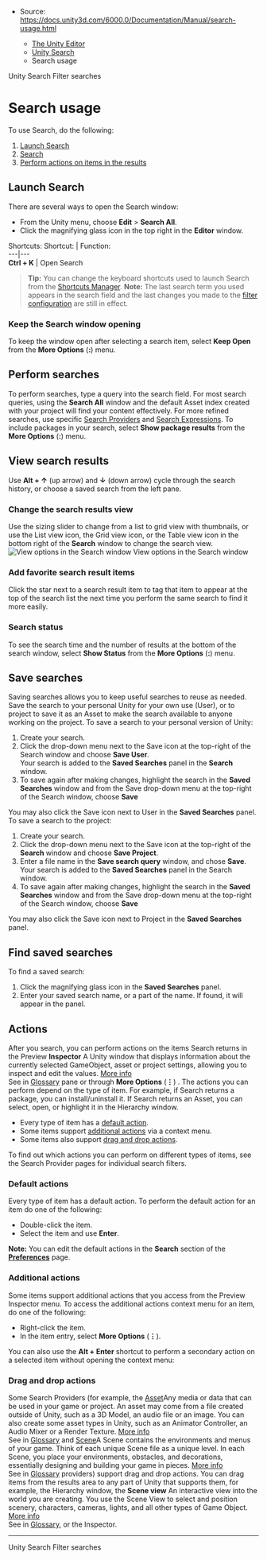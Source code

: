 * Source: https://docs.unity3d.com/6000.0/Documentation/Manual/search-usage.html

  * [The Unity Editor](https://docs.unity3d.com/6000.0/Documentation/Manual/unity-editor.html)
  * [Unity Search](https://docs.unity3d.com/6000.0/Documentation/Manual/search-overview.html)
  * Search usage


[](https://docs.unity3d.com/6000.0/Documentation/Manual/search-overview.html)
Unity Search
[](https://docs.unity3d.com/6000.0/Documentation/Manual/search-filters.html)
Filter searches
# Search usage
To use Search, do the following:
  1. [Launch Search](https://docs.unity3d.com/6000.0/Documentation/Manual/search-usage.html#launch-search)
  2. [Search](https://docs.unity3d.com/6000.0/Documentation/Manual/search-usage.html#searching)
  3. [Perform actions on items in the results](https://docs.unity3d.com/6000.0/Documentation/Manual/search-usage.html#performing-actions)


## Launch Search
There are several ways to open the Search window:
  * From the Unity menu, choose **Edit** > **Search All**.
  * Click the magnifying glass icon in the top right in the **Editor** window.


Shortcuts:
Shortcut: | Function:  
---|---  
**Ctrl + K** | Open Search  
> **Tip:** You can change the keyboard shortcuts used to launch Search from the [Shortcuts Manager](https://docs.unity3d.com/Manual/ShortcutsManager.html).
> **Note:** The last search term you used appears in the search field and the last changes you made to the [filter configuration](https://docs.unity3d.com/6000.0/Documentation/Manual/search-filters.html#persistent-search-filters) are still in effect.
### Keep the Search window opening
To keep the window open after selecting a search item, select **Keep Open** from the **More Options** (**:**) menu.
## Perform searches
To perform searches, type a query into the search field.
For most search queries, using the **Search All** window and the default Asset index created with your project will find your content effectively.
For more refined searches, use specific [Search Providers](https://docs.unity3d.com/6000.0/Documentation/Manual/search-providers.html) and [Search Expressions](https://docs.unity3d.com/6000.0/Documentation/Manual/search-expressions.html).
To include packages in your search, select **Show package results** from the **More Options** (**:**) menu.
## View search results
Use **Alt + ↑** (up arrow) and **↓** (down arrow) cycle through the search history, or choose a saved search from the left pane.
### Change the search results view
Use the sizing slider to change from a list to grid view with thumbnails, or use the List view icon, the Grid view icon, or the Table view icon in the bottom right of the **Search** window to change the search view.
![View options in the Search window](https://docs.unity3d.com/6000.0/Documentation/uploads/Main/search-window-view-settings.png) View options in the Search window
### Add favorite search result items
Click the star next to a search result item to tag that item to appear at the top of the search list the next time you perform the same search to find it more easily.
### Search status
To see the search time and the number of results at the bottom of the search window, select **Show Status** from the **More Options** (**:**) menu.
## Save searches
Saving searches allows you to keep useful searches to reuse as needed. Save the search to your personal Unity for your own use (User), or to project to save it as an Asset to make the search available to anyone working on the project.
To save a search to your personal version of Unity:
  1. Create your search.
  2. Click the drop-down menu next to the Save icon at the top-right of the Search window and choose **Save User**.   
Your search is added to the **Saved Searches** panel in the **Search** window.
  3. To save again after making changes, highlight the search in the **Saved Searches** window and from the Save drop-down menu at the top-right of the Search window, choose **Save <search name>**


You may also click the Save icon next to User in the **Saved Searches** panel.
To save a search to the project:
  1. Create your search.
  2. Click the drop-down menu next to the Save icon at the top-right of the **Search** window and choose **Save Project**.
  3. Enter a file name in the **Save search query** window, and chose **Save**.   
Your search is added to the **Saved Searches** panel in the Search window.
  4. To save again after making changes, highlight the search in the **Saved Searches** window and from the Save drop-down menu at the top-right of the Search window, choose **Save <search name>**


You may also click the Save icon next to Project in the **Saved Searches** panel.
## Find saved searches
To find a saved search:
  1. Click the magnifying glass icon in the **Saved Searches** panel.
  2. Enter your saved search name, or a part of the name. If found, it will appear in the panel.


## Actions
After you search, you can perform actions on the items Search returns in the Preview **Inspector** A Unity window that displays information about the currently selected GameObject, asset or project settings, allowing you to inspect and edit the values. [More info](https://docs.unity3d.com/6000.0/Documentation/Manual/UsingTheInspector.html)  
See in [Glossary](https://docs.unity3d.com/6000.0/Documentation/Manual/Glossary.html#Inspector) pane or through **More Options** (**⋮**) . The actions you can perform depend on the type of item.
For example, if Search returns a package, you can install/uninstall it. If Search returns an Asset, you can select, open, or highlight it in the Hierarchy window.
  * Every type of item has a [default action](https://docs.unity3d.com/6000.0/Documentation/Manual/search-usage.html#default-actions).
  * Some items support [additional actions](https://docs.unity3d.com/6000.0/Documentation/Manual/search-usage.html#additional-actions) via a context menu.
  * Some items also support [drag and drop actions](https://docs.unity3d.com/6000.0/Documentation/Manual/search-usage.html#drag-and-drop-actions).


To find out which actions you can perform on different types of items, see the Search Provider pages for individual search filters.
### Default actions
Every type of item has a default action.
To perform the default action for an item do one of the following:
  * Double-click the item.
  * Select the item and use **Enter**.


**Note:** You can edit the default actions in the **Search** section of the [**Preferences**](https://docs.unity3d.com/6000.0/Documentation/Manual/Preferences.html) page.
### Additional actions
Some items support additional actions that you access from the Preview Inspector menu.
To access the additional actions context menu for an item, do one of the following:
  * Right-click the item.
  * In the item entry, select **More Options** (**⋮**).


You can also use the **Alt + Enter** shortcut to perform a secondary action on a selected item without opening the context menu:
### Drag and drop actions
Some Search Providers (for example, the [Asset](https://docs.unity3d.com/6000.0/Documentation/Manual/search-assets.html)Any media or data that can be used in your game or project. An asset may come from a file created outside of Unity, such as a 3D Model, an audio file or an image. You can also create some asset types in Unity, such as an Animator Controller, an Audio Mixer or a Render Texture. [More info](https://docs.unity3d.com/6000.0/Documentation/Manual/AssetWorkflow.html)  
See in [Glossary](https://docs.unity3d.com/6000.0/Documentation/Manual/Glossary.html#Asset) and [Scene](https://docs.unity3d.com/6000.0/Documentation/Manual/search-scene.html)A Scene contains the environments and menus of your game. Think of each unique Scene file as a unique level. In each Scene, you place your environments, obstacles, and decorations, essentially designing and building your game in pieces. [More info](https://docs.unity3d.com/6000.0/Documentation/Manual/CreatingScenes.html)  
See in [Glossary](https://docs.unity3d.com/6000.0/Documentation/Manual/Glossary.html#Scene) providers) support drag and drop actions. You can drag items from the results area to any part of Unity that supports them, for example, the Hierarchy window, the **Scene view** An interactive view into the world you are creating. You use the Scene View to select and position scenery, characters, cameras, lights, and all other types of Game Object. [More info](https://docs.unity3d.com/6000.0/Documentation/Manual/UsingTheSceneView.html)  
See in [Glossary](https://docs.unity3d.com/6000.0/Documentation/Manual/Glossary.html#SceneView), or the Inspector.
* * *
[](https://docs.unity3d.com/6000.0/Documentation/Manual/search-overview.html)
Unity Search
[](https://docs.unity3d.com/6000.0/Documentation/Manual/search-filters.html)
Filter searches
